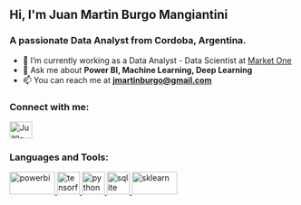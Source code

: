 ## Hi, I'm Juan Martin Burgo Mangiantini 
### A passionate Data Analyst from Cordoba, Argentina.
- 🔭 I’m currently working as a Data Analyst - Data Scientist at [Market One    ](https://marketone.co/en/)
- 💬 Ask me about **Power BI, Machine Learning, Deep Learning**
- 📫 You can reach me at **jmartinburgo@gmail.com**


<h3 align="left">Connect with me:</h3>
<p align="left">
<a href="https://www.linkedin.com/in/jmartinburgo/" target="_blank"><img  align="center" src="https://cdn.worldvectorlogo.com/logos/linkedin-icon-2.svg" alt="Juan-Burgo-35283421" height="30" width="40" /></a>
</p>

<h3 align="left">Languages and Tools:</h3>
<p align="left"> <a href="https://powerbi.microsoft.com/en-au/" target="_blank"> <img src="https://seeklogo.com/images/P/power-bi-microsoft-logo-E4FC8DE4A9-seeklogo.com.png" alt="powerbi" width="80" height="40"/> </a> <a href="https://www.tensorflow.org/" target="_blank"> <img src="https://cdn.worldvectorlogo.com/logos/tensorflow-2.svg" alt="tensorflow" width="40" height="40"/> </a> <a href="https://www.python.org/" target="_blank"> <img src="https://cdn.worldvectorlogo.com/logos/python-5.svg" alt="python" width="40" height="40"/> </a> <a href="https://www.sqlite.org/index.html" target="_blank"> <img src="https://www.vectorlogo.zone/logos/sqlite/sqlite-icon.svg" alt="sqlite" width="40" height="40"/> </a> <a href="https://scikit-learn.org/stable/" target="_blank"> <img src="https://seeklogo.com/images/S/scikit-learn-logo-8766D07E2E-seeklogo.com.png" alt="sklearn" width="80" height="40"/> </a> </p>

<!--<p><img align="center" src="https://github-readme-stats.vercel.app/api/top-langs?username=jmartinburgo&show_icons=true&theme=tokyonight&locale=en&layout=compact" alt="jmartinburgo" /></p>-->
